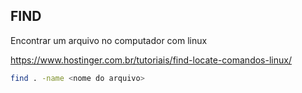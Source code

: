 ## FIND

Encontrar um arquivo no computador com linux

https://www.hostinger.com.br/tutoriais/find-locate-comandos-linux/

```bash
find . -name <nome do arquivo>
```





